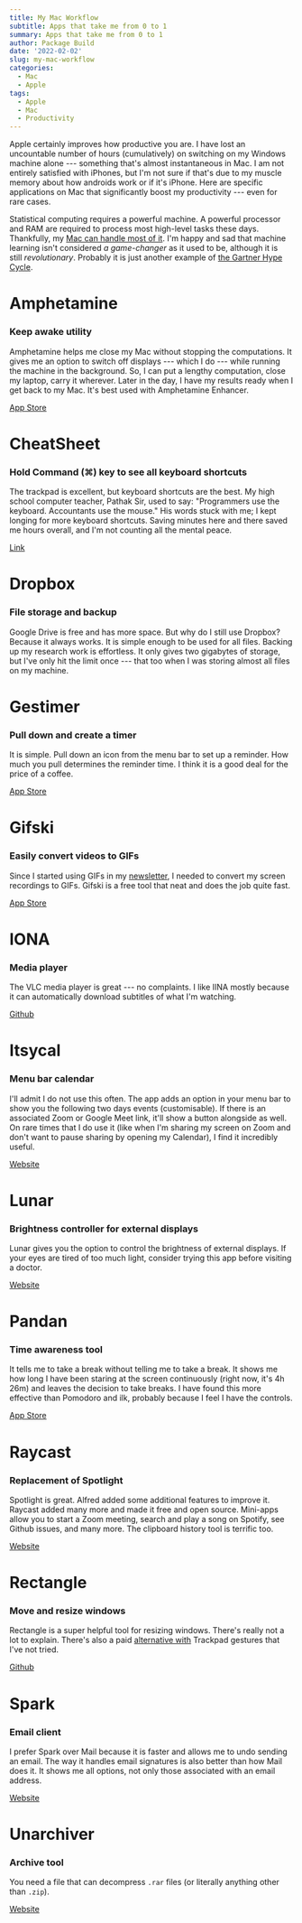 ```yaml
---
title: My Mac Workflow
subtitle: Apps that take me from 0 to 1
summary: Apps that take me from 0 to 1
author: Package Build
date: '2022-02-02'
slug: my-mac-workflow
categories:
  - Mac
  - Apple
tags:
  - Apple
  - Mac
  - Productivity
---
```


Apple certainly improves how productive you are. I have lost an uncountable number of hours (cumulatively) on switching on my Windows machine alone --- something that's almost instantaneous in Mac. I am not entirely satisfied with iPhones, but I'm not sure if that's due to my muscle memory about how androids work or if it's iPhone. Here are specific applications on Mac that significantly boost my productivity --- even for rare cases.

Statistical computing requires a powerful machine. A powerful processor and RAM are required to process most high-level tasks these days. Thankfully, my [Mac can handle most of it](https://www.harsh17.in/how-fast-is-m1/). I'm happy and sad that machine learning isn't considered *a game-changer* as it used to be, although it is still *revolutionary*. Probably it is just another example of [the Gartner Hype Cycle](https://www.harsh17.in/gartner-hype-cycle/).

# Amphetamine

### Keep awake utility

Amphetamine helps me close my Mac without stopping the computations. It gives me an option to switch off displays --- which I do --- while running the machine in the background. So, I can put a lengthy computation, close my laptop, carry it wherever. Later in the day, I have my results ready when I get back to my Mac. It's best used with Amphetamine Enhancer.

[App Store](https://apps.apple.com/us/app/amphetamine/id937984704?mt=12)

# CheatSheet

### Hold Command (⌘) key to see all keyboard shortcuts

The trackpad is excellent, but keyboard shortcuts are the best. My high school computer teacher, Pathak Sir, used to say: "Programmers use the keyboard. Accountants use the mouse." His words stuck with me; I kept longing for more keyboard shortcuts. Saving minutes here and there saved me hours overall, and I'm not counting all the mental peace.

[Link](https://www.mediaatelier.com/CheatSheet/)

# Dropbox

### File storage and backup

Google Drive is free and has more space. But why do I still use Dropbox? Because it always works. It is simple enough to be used for all files. Backing up my research work is effortless. It only gives two gigabytes of storage, but I've only hit the limit once --- that too when I was storing almost all files on my machine.

# Gestimer

### Pull down and create a timer

It is simple. Pull down an icon from the menu bar to set up a reminder. How much you pull determines the reminder time. I think it is a good deal for the price of a coffee.

[App Store](https://apps.apple.com/us/app/gestimer/id990588172?mt=12)

# Gifski

### Easily convert videos to GIFs

Since I started using GIFs in my [newsletter](http://harsh17.in/next), I needed to convert my screen recordings to GIFs. Gifski is a free tool that neat and does the job quite fast.

[App Store](https://apps.apple.com/us/app/gifski/id1351639930?mt=12)

# IONA

### Media player

The VLC media player is great --- no complaints. I like IINA mostly because it can automatically download subtitles of what I'm watching.

[Github](https://github.com/iina/iina)

# Itsycal

### Menu bar calendar

I'll admit I do not use this often. The app adds an option in your menu bar to show you the following two days events (customisable). If there is an associated Zoom or Google Meet link, it'll show a button alongside as well. On rare times that I do use it (like when I'm sharing my screen on Zoom and don't want to pause sharing by opening my Calendar), I find it incredibly useful.

[Website](https://www.mowglii.com/itsycal/)

# Lunar

### Brightness controller for external displays

Lunar gives you the option to control the brightness of external displays. If your eyes are tired of too much light, consider trying this app before visiting a doctor.

[Website](https://lunar.fyi/)

# Pandan

### Time awareness tool

It tells me to take a break without telling me to take a break. It shows me how long I have been staring at the screen continuously (right now, it's 4h 26m) and leaves the decision to take breaks. I have found this more effective than Pomodoro and ilk, probably because I feel I have the controls.

[App Store](https://apps.apple.com/us/app/pandan/id1569600264?mt=12)

# Raycast

### Replacement of Spotlight

Spotlight is great. Alfred added some additional features to improve it. Raycast added many more and made it free and open source. Mini-apps allow you to start a Zoom meeting, search and play a song on Spotify, see Github issues, and many more. The clipboard history tool is terrific too.

[Website](https://www.raycast.com/)

# Rectangle

### Move and resize windows

Rectangle is a super helpful tool for resizing windows. There's really not a lot to explain. There's also a paid [alternative with](https://multitouch.app/) Trackpad gestures that I've not tried.

[Github](https://github.com/rxhanson/Rectangle)

# Spark

### Email client

I prefer Spark over Mail because it is faster and allows me to undo sending an email. The way it handles email signatures is also better than how Mail does it. It shows me all options, not only those associated with an email address.

[Website](https://sparkmailapp.com/)

# Unarchiver

### Archive tool

You need a file that can decompress `.rar` files (or literally anything other than `.zip`).

[Website](https://theunarchiver.com/)
